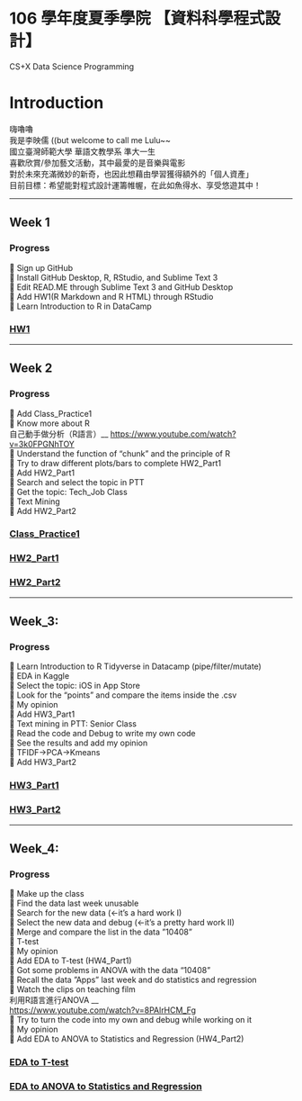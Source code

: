 # 106 學年度夏季學院 【資料科學程式設計】  
CS+X Data Science Programming

# Introduction

嗨嚕嚕  
我是李映儒 ((but welcome to call me Lulu~~  
國立臺灣師範大學 華語文教學系 準大一生  
喜歡欣賞/參加藝文活動，其中最愛的是音樂與電影  
對於未來充滿微妙的新奇，也因此想藉由學習獲得額外的「個人資產」  
目前目標：希望能對程式設計運籌帷幄，在此如魚得水、享受悠遊其中！  

---  

## Week 1

### Progress  
	Sign up GitHub  
	Install GitHub Desktop, R, RStudio, and Sublime Text 3  
	Edit READ.ME through Sublime Text 3 and GitHub Desktop  
	Add HW1(R Markdown and R HTML) through RStudio  
	Learn Introduction to R in DataCamp  


### [HW1](https://lulu-lee.github.io/106-Summer-Class/Week_1/HW1)  

---  

## Week 2

### Progress
	Add Class_Practice1  
	Know more about R   
自己動手做分析（R語言）__ https://www.youtube.com/watch?v=3k0FPGNhTOY  
	Understand the function of “chunk” and the principle of R  
	Try to draw different plots/bars to complete HW2_Part1  
	Add HW2_Part1  
	Search and select the topic in PTT  
	Get the topic: Tech_Job Class  
	Text Mining  
	Add HW2_Part2  



### [Class_Practice1](https://lulu-lee.github.io/106-Summer-Class/Week_2/practice1)
### [HW2_Part1](https://lulu-lee.github.io/106-Summer-Class/Week_2/HW2_p1)
### [HW2_Part2](https://lulu-lee.github.io/106-Summer-Class/Week_2/HW2_p2)

---  

## Week_3:

### Progress
	Learn Introduction to R Tidyverse in Datacamp (pipe/filter/mutate)  
	EDA in Kaggle  
	Select the topic: iOS in App Store  
	Look for the “points” and compare the items inside the .csv  
	My opinion  
	Add HW3_Part1  
	Text mining in PTT: Senior Class  
	Read the code and Debug to write my own code  
	See the results and add my opinion  
	TFIDF→PCA→Kmeans  
	Add HW3_Part2  
	  


### [HW3_Part1](https://lulu-lee.github.io/106-Summer-Class/Week_3/HW3_p1)
### [HW3_Part2](https://lulu-lee.github.io/106-Summer-Class/Week_3/HW3_p2)

---  

## Week_4:

### Progress

	Make up the class  
	Find the data last week unusable  
	Search for the new data (←it’s a hard work I)  
	Select the new data and debug (←it’s a pretty hard work II)  
	Merge and compare the list in the data ”10408”  
	T-test  
	My opinion  
	Add EDA to T-test (HW4_Part1)  
	Got some problems in ANOVA with the data “10408”  
	Recall the data ”Apps” last week and do statistics and regression  
	Watch the clips on teaching film  
利用R語言進行ANOVA __  
https://www.youtube.com/watch?v=8PAlrHCM_Fg  
	Try to turn the code into my own and debug while working on it  
	My opinion  
	Add EDA to ANOVA to Statistics and Regression (HW4_Part2)  



### [EDA to T-test](https://lulu-lee.github.io/106-Summer-Class/Week_4/HW4_p1)
### [EDA to ANOVA to Statistics and Regression](https://lulu-lee.github.io/106-Summer-Class/Week_4/HW4_p2)

